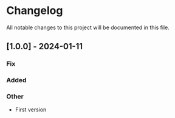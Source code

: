 # Changelog
All notable changes to this project will be documented in this file.

## [1.0.0] - 2024-01-11
### Fix

### Added

### Other
- First version
